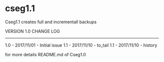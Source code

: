 # cseg1.1
Cseg1.1 creates full and incrementall backups


 VERSION 1.0
 CHANGE LOG 
 *****************************
 1.0   - 2017/11/01 - Initial issue
 1.1	- 2017/11/10 - to_tail
 1.1	- 2017/11/10 - history


for more details README.md of Cseg1.0
